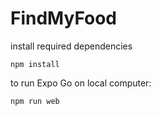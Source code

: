 # FindMyFood

install required dependencies
```
npm install
```
to run Expo Go on local computer:
```
npm run web
```
